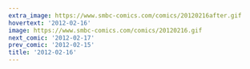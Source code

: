```yaml
---
extra_image: https://www.smbc-comics.com/comics/20120216after.gif
hovertext: '2012-02-16'
image: https://www.smbc-comics.com/comics/20120216.gif
next_comic: '2012-02-17'
prev_comic: '2012-02-15'
title: '2012-02-16'
---
```


